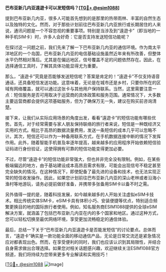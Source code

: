 **巴布亚新几内亚遠遊卡可以发短信吗？[[TG💪+ @esim1088](https://t.me/s/esim1088)]**

提到巴布亚新几内亚，很多人可能首先想到的是那里的热带雨林、丰富的自然生态以及独特的文化。然而，对于那些计划前往巴布亚新几内亚旅行或长期居住的人来说，通讯问题是一个不容忽视的重要事项。特别是当涉及到“遠遊卡”（即当地的一种手机SIM卡）时，许多人会好奇：它是否支持发送短信功能呢？

在探讨这一问题之前，我们先来了解一下巴布亚新几内亚的通信环境。作为南太平洋地区的一个岛国，巴布亚新几内亚的电信基础设施虽然近年来有所改善，但整体水平仍然相对落后。尤其是在偏远地区，信号覆盖不足的问题依然存在。因此，在选择通信工具时，了解其具体功能显得尤为重要。

那么，“遠遊卡”究竟是否能够发送短信呢？答案是肯定的！“遠遊卡”不仅支持语音通话，还具备短信发送功能。这意味着，无论是在城市还是乡村，只要你所在的区域有网络覆盖，就可以通过这张卡与其他用户保持联系。当然，这里需要注意一点：短信服务是否可用取决于运营商的具体政策和服务范围。通常情况下，大多数主要运营商都会提供这项基础服务，但为了确保万无一失，建议在购买前咨询清楚。

接下来，让我们从实际应用场景的角度出发，看看“遠遊卡”的短信功能有哪些优势。首先，对于经常需要与家人朋友保持联络的旅行者来说，短信是一种既经济又实用的方式。相比于高昂的数据流量费用，发送一条短信的成本几乎可以忽略不计。其次，短信还可以作为一种备用联系方式，在手机数据连接中断的情况下发挥作用。此外，随着智能手机普及率逐年提高，越来越多的应用程序开始依赖短信验证码进行身份验证，这使得拥有可靠的短信功能变得更加必要。

不过，尽管“遠遊卡”的短信功能非常强大，但也并非完全没有限制。例如，在某些极端偏远的地方，由于基站建设成本高昂且需求有限，可能会出现信号不稳定甚至完全缺失的情况。在这种情况下，即使配备了最先进的设备和技术，也无法实现正常的短信收发操作。因此，如果您计划前往巴布亚新几内亚的深山老林或者沿海小渔村等地游玩，请务必提前做好准备，并携带多张备用SIM卡以备不时之需。

另外值得一提的是，随着科技发展，如今越来越多的人开始关注虚拟eSIM卡技术。相比传统实体SIM卡，eSIM卡具有体积小巧、安装便捷等优点，特别适合频繁更换目的地的国际旅行者使用。例如，知名服务商ESIM1088提供的全球eSIM解决方案，就涵盖了包括巴布亚新几内亚在内的多个国家和地区。通过这种方式，您可以轻松切换至最优网络环境，享受更加流畅稳定的通信体验。

最后，总结一下关于“巴布亚新几内亚遠遊卡是否能发短信”的讨论要点。总体而言，“遠遊卡”确实是一款功能全面的移动通信产品，无论是日常交流还是紧急情况应对都表现出色。然而，在享受便利的同时，我们也应该认识到其局限性，并结合自身需求做出合理选择。如果您对相关话题感兴趣，欢迎继续关注ESIM1088官方频道，我们将持续为您带来更多专业解读和实用技巧！

[[TG💪+ @esim1088](https://t.me/s/esim1088) ![Image](https://i.postimg.cc/4NQfJmqS/Snipaste-2025-05-13-00-14-12.png)]